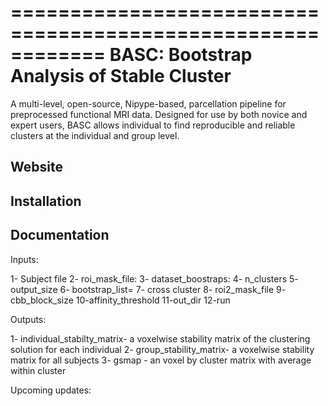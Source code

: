 ============================================================
BASC: Bootstrap Analysis of Stable Cluster
============================================================

A multi-level, open-source, Nipype-based, parcellation pipeline for preprocessed functional MRI data. Designed for use by both novice and expert users, BASC allows individual to find reproducible and reliable clusters at the individual and group level.

Website
-------


Installation
------------


Documentation
-------------
Inputs:

1- Subject file
2- roi_mask_file:
3- dataset_boostraps:
4- n_clusters
5- output_size
6- bootstrap_list= 
7- cross cluster
8- roi2_mask_file
9- cbb_block_size
10-affinity_threshold
11-out_dir
12-run

Outputs:

1- individual_stabilty_matrix- a voxelwise stability matrix of the clustering solution for each individual
2- group_stability_matrix- a voxelwise stability matrix for all subjects
3- gsmap - an voxel by cluster matrix with average within cluster

Upcoming updates: